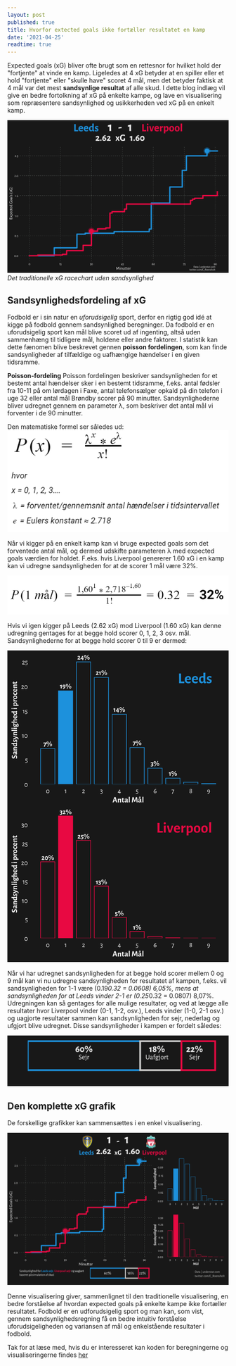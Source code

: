 ```yaml
---
layout: post
published: true
title: Hvorfor extected goals ikke fortæller resultatet en kamp
date: '2021-04-25'
readtime: true
---
```


Expected goals (xG) bliver ofte brugt som en rettesnor for hvilket hold der "fortjente" at vinde en kamp. Ligeledes at 4 xG betyder at en spiller eller et hold "fortjente" eller "skulle have" scoret 4 mål, men det betyder faktisk at 4 mål var det mest **sandsynlige resultat** af alle skud. I dette blog indlæg vil give en bedre fortolkning af xG på enkelte kampe, og lave en visualisering som repræsentere sandsynlighed og usikkerheden ved xG på en enkelt kamp.

![alt text](/img/xG_infographic/Leeds_vs_Liverpool_xG_racechart_gw32.png)
_Det traditionelle xG racechart uden sandsynlighed_

## Sandsynlighedsfordeling af xG

Fodbold er i sin natur en _uforudsigelig_ sport, derfor en rigtig god idé at kigge på fodbold gennem sandsynlighed beregninger. Da fodbold er en uforudsigelig sport kan mål blive scoret ud af ingenting, altså uden sammenhæng til tidligere mål, holdene eller andre faktorer. I statistik kan dette fænomen blive beskrevet gennen __poisson fordelingen__, som kan finde sandsynligheder af tilfældige og uafhængige hændelser i en given tidsramme.

**Poisson-fordeling**
Poisson fordelingen beskriver sandsynligheden for et bestemt antal hændelser sker i en bestemt tidsramme, f.eks. antal fødsler fra 10-11 på om lørdagen i Faxe, antal telefonsælger opkald på din telefon i uge 32 eller antal mål Brøndby scorer på 90 minutter. Sandsynlighederne bliver udregnet gennem en parameter λ, som beskriver det antal mål vi forventer i de 90 minutter.

Den matematiske formel ser således ud:
![alt text](/img/xG_infographic/poisson.png)

Når vi kigger på en enkelt kamp kan vi bruge expected goals som det forventede antal mål, og dermed udskifte parameteren λ med expected goals værdien for holdet. F.eks. hvis Liverpool genererer 1.60 xG i en kamp kan vi udregne sandsynligheden for at de scorer 1 mål være 32%.

![alt text](/img/xG_infographic/poisson_calculated.png)

Hvis vi igen kigger på Leeds (2.62 xG) mod Liverpool (1.60 xG) kan denne udregning gentages for at begge hold scorer 0, 1, 2, 3 osv. mål. Sandsynlighederne for at begge hold scorer 0 til 9 er dermed:

![alt text](/img/xG_infographic/goal_probabilities_viz.png)

Når vi har udregnet sandsynligheden for at begge hold scorer mellem 0 og 9 mål kan vi nu udregne sandsynligheden for resultatet af kampen, f.eks. vil sandsynligheden for 1-1 være (0.19*0.32 = 0.0608) 6,05%, mens at sandsynligheden for at Leeds vinder 2-1 er (0.25*0.32 = 0.0807) 8,07%.
Udregningen kan så gentages for alle mulige resultater, og ved at lægge alle resultater hvor Liverpool vinder (0-1, 1-2, osv.), Leeds vinder (1-0, 2-1 osv.) og uagjorte resultater sammen kan sandsynligheden for sejr, nederlag og ufgjort blive udregnet. Disse sandsynligheder i kampen er fordelt således:

![alt text](/img/xG_infographic/win_probability_viz.png)

## Den komplette xG grafik

De forskellige grafikker kan sammensættes i en enkel visualisering.

![alt text](/img/xG_infographic/Leeds_vs_Liverpool_xG_infographic_gw32.png)

Denne visualisering giver, sammenlignet til den traditionelle visualisering, en bedre forståelse af hvordan expected goals på enkelte kampe ikke fortæller resultatet. Fodbold er en udforudsigelig sport og man kan, som vist, gennem sandsynlighedsregning få en bedre intuitiv forståelse uforudsigeligheden og variansen af mål og enkelstående resultater i fodbold.

Tak for at læse med, hvis du er interesseret kan koden for beregningerne og visualiseringerne findes [her](https://github.com/C-Roensholt/Improving-Match-xG-Infographics)